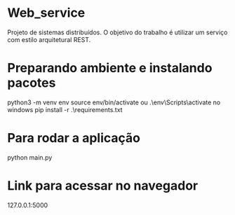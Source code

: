 # Web_service
Projeto de sistemas distribuídos. O objetivo do trabalho é utilizar um serviço com estilo arquitetural REST.

# Preparando ambiente e instalando pacotes
python3 -m venv env
source env/bin/activate ou  .\env\Scripts\activate no windows
pip install -r .\requirements.txt

# Para rodar a aplicação
python main.py

# Link para acessar no navegador
127.0.0.1:5000
